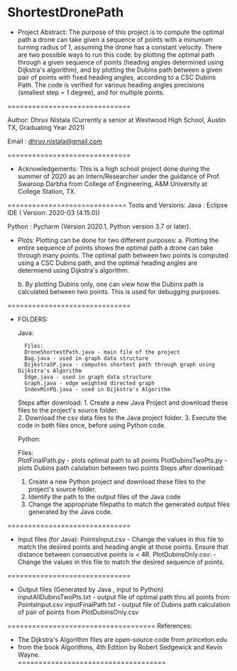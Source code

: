 # ShortestDronePath


* Project Abstract: 
	The purpose of this project is to compute the optimal path a drone can take given a sequence of points
 	with a minumum turning radius of 1, assuming the drone has a constant velocity. There are two possible
	ways to run this code: by plotting the optimal path through a given sequence of points (heading angles
	determined using Dijkstra's algorithm), and by plotting the Dubins path between a given pair of points
	with fixed heading angles, according to a CSC Dubins Path. The code is verified for various heading
	angles precisions (smallest step = 1 degree), and for multiple points. 

==============================

Author: Dhruv Nistala (Currently a senior at Westwood High School, Austin TX, Graduating Year 2021)

Email : dhruv.nistala@gmail.com 

==============================

* Acknowledgements: 
This is a high school project done during the summer of 2020 as an Intern/Researcher under the guidance of 
Prof. Swaroop Darbha from College of Engineering, A&M University at College Station, TX. 

=============================
Tools and Versions:
   Java   : Eclipse IDE ( Version: 2020-03 (4.15.0)) 
 
   Python : Pycharm  (Version 2020.1,  Python version 3.7 or later).

* Plots: Plotting can be done for two different purposes: 
	a. Plotting the entire sequence of points shows the optimal path a drone can take through many points.
	   The optimal path between two points is computed using a CSC Dubins path, and the optimal heading
           angles are determiend using Dijkstra's algorithm.

	b. By plotting Dubins only, one can view how the Dubins path is calculated between two points. 
           This is used for debugging purposes.

==============================
* FOLDERS:

   Java:
	
        Files:
		DroneShortestPath.java - main file of the project
		Bag.java - used in graph data structure
		DijkstraSP.java - computes shortest path through graph using Dijkstra's Algorithm
		Edge.java - used in graph data structure
		Graph.java - edge weighted directed graph
		IndexMinPQ.java - used in Dijkstra's Algorithm
	Steps after download:
		1. Create a new Java Project and download these files to the project's source folder.	
		2. Download the csv data files to the Java project folder.
		3. Execute the code in both files once, before using Python code.


    Python:

	Files:   
		PlotFinalPath.py - plots optimal path to all points
		PlotDubinsTwoPts.py - plots Dubins path calulation between two points
        Steps after download:
	1.	Create a new Python project and download these files to the project's source folder.
	2.	Identify the path to the output files of the Java code
	3.	Change the appropriate filepaths to match the generated output files generated by the Java code.

==============================
* Input files (for Java):
	PointsInput.csv      - Change the values in this file to match the desired points
                               and heading angle at those points. Ensure that distance between
                               consecutive points is < 4R.
	PlotDubinsOnly.csv:  - Change the values in this file to match the desired sequence of points.

==============================

* Output files (Generated by Java , input to Python) 
	inputAllDubinsTwoPts.txt - output file of optimal path thru all points from PointsInput.csv
	inputFinalPath.txt       - output file of Dubins path calculation of pair of points from PlotDubinsOnly.csv

====================================
References: 
 * The Dijkstra's Algorithm files are open-source code from princeton.edu 
 * from the book Algorithms, 4th Edition by Robert Sedgewick and Kevin Wayne.  	
====================================
